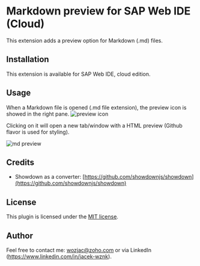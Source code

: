 # Markdown preview for SAP Web IDE (Cloud)
This extension adds a preview option for Markdown (.md) files.

## Installation
This extension is available for SAP Web IDE, cloud edition.

## Usage
When a Markdown file is opened (.md file extension), the preview icon is showed in the right pane.
![preview icon](https://www.mediafire.com/convkey/ef92/3c9vxtc19z74b8f6g.jpg)

Clicking on it will open a new tab/window with a HTML preview (Github flavor is used for styling).

![md preview](https://www.mediafire.com/convkey/cae3/lm4qlrkctwwy23v6g.jpg)

## Credits
- Showdown as a converter: [https://github.com/showdownjs/showdown](https://github.com/showdownjs/showdown)

## License
This plugin is licensed under the [MIT license](http://opensource.org/licenses/MIT).

## Author
Feel free to contact me: wozjac@zoho.com or via LinkedIn (https://www.linkedin.com/in/jacek-wznk).
